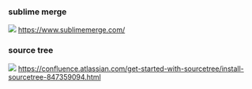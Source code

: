 <!--
 * @Author: cc_ray changrui03@meituan.com
 * @Date: 2024-06-20 11:25:57
 * @LastEditors: cc_ray changrui03@meituan.com
 * @LastEditTime: 2024-06-21 17:13:37
 * @FilePath: /ChenWenle0815/database/GITLENS.md
 * @Description: 这是默认设置,请设置`customMade`, 打开koroFileHeader查看配置 进行设置: https://github.com/OBKoro1/koro1FileHeader/wiki/%E9%85%8D%E7%BD%AE
-->
###  sublime merge 
![](https://s2.loli.net/2024/06/21/TjMKlkQ8bBsA3wL.png)
https://www.sublimemerge.com/


### source tree
![](https://s2.loli.net/2024/06/21/Ar9KO7e63mf8dJB.png)
https://confluence.atlassian.com/get-started-with-sourcetree/install-sourcetree-847359094.html